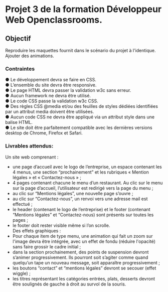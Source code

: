 # Projet 3 de la formation Développeur Web Openclassrooms.
## Objectif  
Reproduire les maquettes fournit dans le scénario du projet à l'identique.  
Ajouter des animations.  

### Contraintes
● Le développement devra se faire en CSS.  
● L’ensemble du site devra être responsive.  
● Le page HTML devra passer la validation w3c sans erreur.  
● Aucun framework ne devra être utilisé.  
● Le code CSS passe la validation w3c CSS.  
● Des règles CSS @media et/ou des feuilles de styles dédiées identifiées par un
attribut media doivent être utilisées.  
● Aucun code CSS ne devra être appliqué via un attribut style dans une balise
HTML.  
● Le site doit être parfaitement compatible avec les dernières versions desktop de
Chrome, Firefox et Safari.  

### Livrables attendus:  
Un site web comprenant :  
- une page d’accueil avec le logo de l’entreprise, un espace contenant les 4 menus,
une section “prochainement” et les rubriques « Mention légales » et « Contactez-nous » ;  
- 4 pages contenant chacune le menu d’un restaurant. Au clic sur le menu sur la page
d’accueil, l’utilisateur est redirigé vers la page du menu ;  
- au clic sur “Mentions légales”, une nouvelle page s’ouvre ;  
- au clic sur “Contactez-nous”, un renvoi vers une adresse mail est effectué ;  
- le header (contenant le logo de l’entreprise) et le footer (contenant “Mentions
légales” et “Contactez-nous) sont présents sur toutes les pages ;  
- le footer doit rester visible même si l’on scrolle.  
Des effets graphiques :
- Pour chaque item de type menu, une animation qui fait un zoom sur l'image devra
être intégrée, avec un effet de fondu (réduire l'opacité) sans faire grossir le cadre
initial ;  
- dans la section prochainement, des points de suspension devront s’animer
progressivement. Ils pourront soit s’agiter comme quand quelqu’un tape un
nouveau message, soit apparaître progressivement ;  
- les boutons “contact” et “mentions légales” devront se secouer (effet wiggle) ;  
- les titres représentant les catégories entrées, plats, desserts devront être soulignés
de gauche à droit au survol de la souris.  
